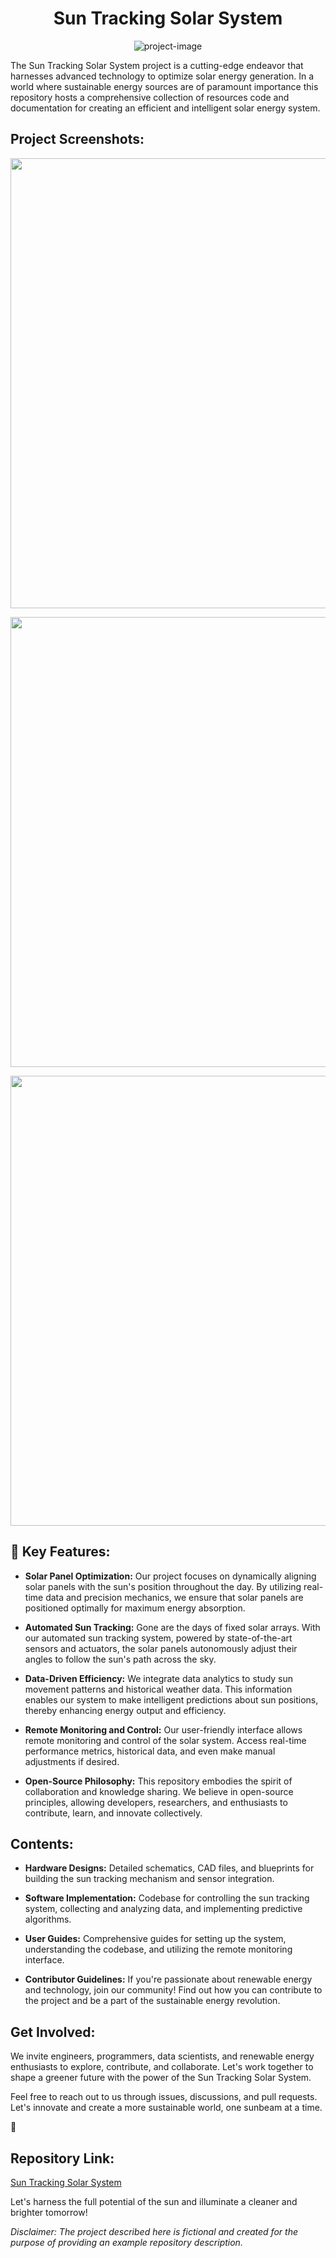 <h1 align="center" id="title">Sun Tracking Solar System</h1>

<p align="center"><img src="https://github.com/WHITESHADOW076/SunTrackingSystem/blob/180a5ed68c813ef81d424678a062f3f1c3dd6f2e/12345_v1_2023-Aug-18_09-52-06AM-000_CustomizedView4506324693.png" alt="project-image"></p>

<p id="description">The Sun Tracking Solar System project is a cutting-edge endeavor that harnesses advanced technology to optimize solar energy generation. In a world where sustainable energy sources are of paramount importance this repository hosts a comprehensive collection of resources code and documentation for creating an efficient and intelligent solar energy system.</p>

<h2>Project Screenshots:</h2>

<p align="center"><img src="https://github.com/WHITESHADOW076/SunTrackingSystem/blob/180a5ed68c813ef81d424678a062f3f1c3dd6f2e/3cb563a6-24ed-413f-8227-5ca8b34c8e01.PNG" alt="project-screenshot" width="1280" height="720/"></p>

<p align="center"><img src="https://github.com/WHITESHADOW076/SunTrackingSystem/blob/180a5ed68c813ef81d424678a062f3f1c3dd6f2e/12345_v1_2023-Aug-17_03-49-15PM-000_CustomizedView29640560776.png" alt="project-screenshot" width="1280" height="720/"></p>

<p align="center"><img src="https://github.com/WHITESHADOW076/SunTrackingSystem/blob/180a5ed68c813ef81d424678a062f3f1c3dd6f2e/12345_v1_2023-Aug-18_09-52-06AM-000_CustomizedView4506324693.png" alt="project-screenshot" width="1280" height="720/"></p>

  
  
<h2>🧐 Key Features:</h2>

- **Solar Panel Optimization:** Our project focuses on dynamically aligning solar panels with the sun's position throughout the day. By utilizing real-time data and precision mechanics, we ensure that solar panels are positioned optimally for maximum energy absorption.

- **Automated Sun Tracking:** Gone are the days of fixed solar arrays. With our automated sun tracking system, powered by state-of-the-art sensors and actuators, the solar panels autonomously adjust their angles to follow the sun's path across the sky.

- **Data-Driven Efficiency:** We integrate data analytics to study sun movement patterns and historical weather data. This information enables our system to make intelligent predictions about sun positions, thereby enhancing energy output and efficiency.

- **Remote Monitoring and Control:** Our user-friendly interface allows remote monitoring and control of the solar system. Access real-time performance metrics, historical data, and even make manual adjustments if desired.

- **Open-Source Philosophy:** This repository embodies the spirit of collaboration and knowledge sharing. We believe in open-source principles, allowing developers, researchers, and enthusiasts to contribute, learn, and innovate collectively.

<h2>Contents:</h2>

- **Hardware Designs:** Detailed schematics, CAD files, and blueprints for building the sun tracking mechanism and sensor integration.
  
- **Software Implementation:** Codebase for controlling the sun tracking system, collecting and analyzing data, and implementing predictive algorithms.
  
- **User Guides:** Comprehensive guides for setting up the system, understanding the codebase, and utilizing the remote monitoring interface.
  
- **Contributor Guidelines:** If you're passionate about renewable energy and technology, join our community! Find out how you can contribute to the project and be a part of the sustainable energy revolution.

<h2>Get Involved:</h2>

We invite engineers, programmers, data scientists, and renewable energy enthusiasts to explore, contribute, and collaborate. Let's work together to shape a greener future with the power of the Sun Tracking Solar System.

Feel free to reach out to us through issues, discussions, and pull requests. Let's innovate and create a more sustainable world, one sunbeam at a time.

🔗 <h2>Repository Link:</h2> [Sun Tracking Solar System](https://github.com/WHITESHADOW076/SunTrackingSystem)

Let's harness the full potential of the sun and illuminate a cleaner and brighter tomorrow!

*Disclaimer: The project described here is fictional and created for the purpose of providing an example repository description.*
